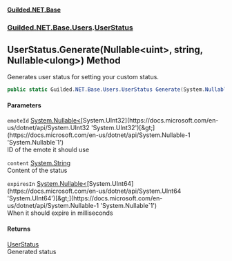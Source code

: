 
#### [Guilded.NET.Base](index 'index')
### [Guilded.NET.Base.Users](index#Guilded_NET_Base_Users 'Guilded.NET.Base.Users').[UserStatus](UserStatus 'Guilded.NET.Base.Users.UserStatus')
## UserStatus.Generate(Nullable&lt;uint&gt;, string, Nullable&lt;ulong&gt;) Method
Generates user status for setting your custom status.  
```csharp
public static Guilded.NET.Base.Users.UserStatus Generate(System.Nullable<uint> emoteId=null, string content=null, System.Nullable<ulong> expiresIn=0uL);
```

#### Parameters
<a name='Guilded_NET_Base_Users_UserStatus_Generate(System_Nullable_uint__string_System_Nullable_ulong_)_emoteId'></a>
`emoteId` [System.Nullable&lt;](https://docs.microsoft.com/en-us/dotnet/api/System.Nullable-1 'System.Nullable`1')[System.UInt32](https://docs.microsoft.com/en-us/dotnet/api/System.UInt32 'System.UInt32')[&gt;](https://docs.microsoft.com/en-us/dotnet/api/System.Nullable-1 'System.Nullable`1')  
ID of the emote it should use
  
<a name='Guilded_NET_Base_Users_UserStatus_Generate(System_Nullable_uint__string_System_Nullable_ulong_)_content'></a>
`content` [System.String](https://docs.microsoft.com/en-us/dotnet/api/System.String 'System.String')  
Content of the status
  
<a name='Guilded_NET_Base_Users_UserStatus_Generate(System_Nullable_uint__string_System_Nullable_ulong_)_expiresIn'></a>
`expiresIn` [System.Nullable&lt;](https://docs.microsoft.com/en-us/dotnet/api/System.Nullable-1 'System.Nullable`1')[System.UInt64](https://docs.microsoft.com/en-us/dotnet/api/System.UInt64 'System.UInt64')[&gt;](https://docs.microsoft.com/en-us/dotnet/api/System.Nullable-1 'System.Nullable`1')  
When it should expire in milliseconds
  

#### Returns
[UserStatus](UserStatus 'Guilded.NET.Base.Users.UserStatus')  
Generated status
